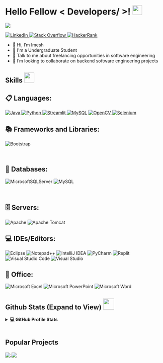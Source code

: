 <h1> Hello Fellow < Developers/ >! <img src = "https://raw.githubusercontent.com/MartinHeinz/MartinHeinz/master/wave.gif" width = 30px> </h1>
<p align='center'>
</p>

<p>
  <a href="https://github.com/DenverCoder1/readme-typing-svg"><img src="https://readme-typing-svg.herokuapp.com?&font=IBM+Plex+Sans&color=abcdef&size=20&lines=Welcome+to+my+GitHub+Profile!;I'm+a+Software+Engineer" /></a>
</p>

   <a href="https://www.linkedin.com/in/imeshpasinda" target="_blank">
    <img alt="LinkedIn" src="https://img.shields.io/badge/LinkedIn-0077B5?style=for-the-badge&logo=linkedin&logoColor=white">
  </a>   
   <a href="https://stackoverflow.com/users/17079543/imesh-pasinda" target="_blank">
    <img alt="Stack Overflow" src="https://img.shields.io/badge/Stack_Overflow-FE7A16?style=for-the-badge&logo=stack-overflow&logoColor=white">
  </a>  
 <a href="https://www.hackerrank.com/aasthajha123/hackos" target="_blank">
    <img alt="HackerRank" src="https://img.shields.io/badge/-Hackerrank-2EC866?style=for-the-badge&logo=HackerRank&logoColor=white">
  </a>

- 👋 Hi, I’m Imesh
- 💼 I'm a Undergraduate Student
- 💬 Talk to me about freelancing opportunities in software engineering
- 👯 I’m looking to collaborate on backend software engineering projects

<h2> Skills <img src = "https://media2.giphy.com/media/QssGEmpkyEOhBCb7e1/giphy.gif?cid=ecf05e47a0n3gi1bfqntqmob8g9aid1oyj2wr3ds3mg700bl&rid=giphy.gif" width = 32px> </h2>
	
## 📋 Languages:
<a href="https://www.java.com" target="_blank"> 
    <img alt="Java" src="https://img.shields.io/badge/Java-ED8B00?style=for-the-badge&logo=java&logoColor=white">
  </a>

   <a href="https://www.python.org" target="_blank">
    <img alt="Python" src="https://img.shields.io/badge/Python-3776AB?style=for-the-badge&logo=python&logoColor=white">
  </a>

   <a href="https://nodejs.org/" target="_blank">
    <img alt="Streamlit" src="https://img.shields.io/badge/C-%2300599C.svg?style=for-the-badge&logo=c&logoColor=white">
  </a>
<a href="https://www.mysql.com/"><img alt="MySQL" src="https://img.shields.io/badge/javascript-%23323330.svg?style=for-the-badge&logo=javascript&logoColor=%23F7DF1E"></a>

   <a href="https://opencv.org/" target="_blank">
    <img alt="OpenCV" src="https://img.shields.io/badge/c++-%2300599C.svg?style=for-the-badge&logo=c%2B%2B&logoColor=white">
  </a>
   <a href="https://www.selenium.dev/" target="_blank">
    <img alt="Selenium" src="https://img.shields.io/badge/html5-%23E34F26.svg?style=for-the-badge&logo=html5&logoColor=white">
  </a>
	
## 📚 Frameworks and Libraries:


![Bootstrap](https://img.shields.io/badge/bootstrap-%23563D7C.svg?style=for-the-badge&logo=bootstrap&logoColor=white)

<br/>


## 💾 Databases:

![MicrosoftSQLServer](https://img.shields.io/badge/Microsoft%20SQL%20Sever-CC2927?style=for-the-badge&logo=microsoft%20sql%20server&logoColor=white)
![MySQL](https://img.shields.io/badge/mysql-%2300f.svg?style=for-the-badge&logo=mysql&logoColor=white)

<br/>


## 🗄️ Servers:

![Apache](https://img.shields.io/badge/apache-%23D42029.svg?style=for-the-badge&logo=apache&logoColor=white)
![Apache Tomcat](https://img.shields.io/badge/apache%20tomcat-%23F8DC75.svg?style=for-the-badge&logo=apache-tomcat&logoColor=black)
<br/>


## 💻 IDEs/Editors:


![Eclipse](https://img.shields.io/badge/Eclipse-FE7A16.svg?style=for-the-badge&logo=Eclipse&logoColor=white)
![Notepad++](https://img.shields.io/badge/Notepad++-90E59A.svg?style=for-the-badge&logo=notepad%2b%2b&logoColor=black)
![IntelliJ IDEA](https://img.shields.io/badge/IntelliJIDEA-000000.svg?style=for-the-badge&logo=intellij-idea&logoColor=white)
![PyCharm](https://img.shields.io/badge/pycharm-143?style=for-the-badge&logo=pycharm&logoColor=black&color=black&labelColor=green)
![Replit](https://img.shields.io/badge/Replit-DD1200?style=for-the-badge&logo=Replit&logoColor=white)
![Visual Studio Code](https://img.shields.io/badge/Visual%20Studio%20Code-0078d7.svg?style=for-the-badge&logo=visual-studio-code&logoColor=white)
![Visual Studio](https://img.shields.io/badge/Visual%20Studio-5C2D91.svg?style=for-the-badge&logo=visual-studio&logoColor=white)
<br/>


## 🏢 Office:

![Microsoft Excel](https://img.shields.io/badge/Microsoft_Excel-217346?style=for-the-badge&logo=microsoft-excel&logoColor=white)
![Microsoft PowerPoint](https://img.shields.io/badge/Microsoft_PowerPoint-B7472A?style=for-the-badge&logo=microsoft-powerpoint&logoColor=white)
![Microsoft Word](https://img.shields.io/badge/Microsoft_Word-2B579A?style=for-the-badge&logo=microsoft-word&logoColor=white)

  

<h2> Github Stats (Expand to View) <img src = "https://i.pinimg.com/originals/65/c4/f4/65c4f452571be1261e9c623f7da488ac.gif" width = 35px> </h2>

<details> 
  <summary><b>💻 GitHub Profile Stats</b></summary>
  <br/>
  <p align="center">
    <a href="https://github.com/Imexn19"><img alt="Imesh's Github Stats" src="https://github-readme-stats.vercel.app/api?username=imexn19&show_icons=true&count_private=true&theme=algolia" height="192px"/></a>
<br/>
  &nbsp;
	  
  </p>
</details>



<br/>

## Popular Projects
<a href="https://github.com/Imexn19/Event-Planning-System">
  <!-- Change the `github-readme-stats.anuraghazra1.vercel.app` to `github-readme-stats.vercel.app`  -->
  <img align="center" src="https://github-readme-stats-anuraghazra1.vercel.app/api/pin/?username=imexn19&repo=Event-Planning-System&theme=onedark" />
</a>  


<a href="https://github.com/Imexn19/Kids-Game-Arena">
  <!-- Change the `github-readme-stats.anuraghazra1.vercel.app` to `github-readme-stats.vercel.app`  -->
  <img align="center" src="https://github-readme-stats-anuraghazra1.vercel.app/api/pin/?username=imexn19&repo=Kids-Game-Arena&theme=onedark" />
</a> 
